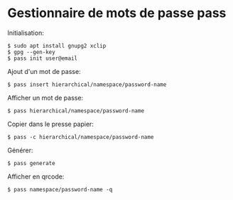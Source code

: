 # Gestionnaire de mots de passe pass

Initialisation:

	$ sudo apt install gnupg2 xclip
	$ gpg --gen-key
	$ pass init user@email

Ajout d'un mot de passe:

	$ pass insert hierarchical/namespace/password-name

Afficher un mot de passe:

	$ pass hierarchical/namespace/password-name

Copier dans le presse papier:

	$ pass -c hierarchical/namespace/password-name

Générer:

	$ pass generate

Afficher en qrcode:

	$ pass namespace/password-name -q


